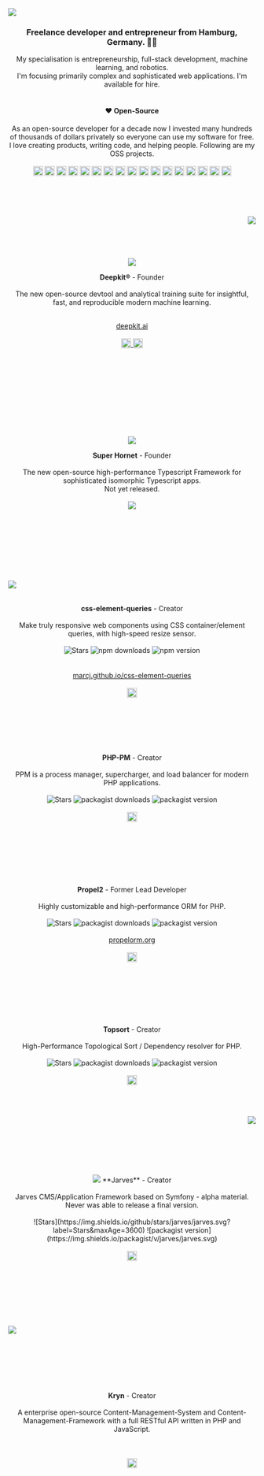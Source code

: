 <img src="https://www.google-analytics.com/collect?v=1&aip=1&t=pageview&_s=1&ds=github&dr=https:%2F%2Fgithub.com%2Fmarcj&dl=https:%2F%2Fgithub.com%2Fmarcj&_u=MAC~&cid=5792dfd7-8dc4-476b-af31-da2fdb9f93d2&tid=UA-39589095-1" />
  
<div align="center">
  
  <h3>Freelance developer and entrepreneur from Hamburg, Germany. 🏄‍♂️</h3>
  
  My specialisation is entrepreneurship, full-stack development, machine learning, and robotics.<br/>
  I'm focusing primarily complex and sophisticated web applications. I'm available for hire.<br/>
  <br/>
  <h4>♥️ Open-Source</h4>
  As an open-source developer for a decade now I invested many hundreds of thousands of dollars privately so everyone
  can use my software for free. I love creating products, writing code, and helping people. Following are my OSS projects.<br/>
  <br/>
  
  <img width=20 height=20 src="https://raw.githubusercontent.com/simple-icons/simple-icons/develop/icons/typescript.svg" />
  <img width=20 height=20 src="https://raw.githubusercontent.com/simple-icons/simple-icons/develop/icons/html5.svg" />
  <img width=20 height=20 src="https://raw.githubusercontent.com/simple-icons/simple-icons/develop/icons/css3.svg" />
  <img width=20 height=20 src="https://raw.githubusercontent.com/simple-icons/simple-icons/develop/icons/cplusplus.svg" />
  <img width=20 height=20 src="https://raw.githubusercontent.com/simple-icons/simple-icons/develop/icons/python.svg" />
  <img width=20 height=20 src="https://raw.githubusercontent.com/simple-icons/simple-icons/develop/icons/php.svg" />
  
  <img width=20 height=20 src="https://raw.githubusercontent.com/simple-icons/simple-icons/develop/icons/git.svg" />  
  <img width=20 height=20 src="https://raw.githubusercontent.com/simple-icons/simple-icons/develop/icons/angular.svg" />
  <img width=20 height=20 src="https://raw.githubusercontent.com/simple-icons/simple-icons/develop/icons/docker.svg" />
  <img width=20 height=20 src="https://raw.githubusercontent.com/simple-icons/simple-icons/develop/icons/mongodb.svg" />
  <img width=20 height=20 src="https://raw.githubusercontent.com/simple-icons/simple-icons/develop/icons/mysql.svg" />
  <img width=20 height=20 src="https://raw.githubusercontent.com/simple-icons/simple-icons/develop/icons/postgresql.svg" />

  <img width=20 height=20 src="https://raw.githubusercontent.com/simple-icons/simple-icons/develop/icons/apple.svg" />
  <img width=20 height=20 src="https://raw.githubusercontent.com/simple-icons/simple-icons/develop/icons/linux.svg" />
  
  <img width=20 height=20 src="https://raw.githubusercontent.com/simple-icons/simple-icons/develop/icons/tensorflow.svg" />
  <img width=20 height=20 src="https://raw.githubusercontent.com/simple-icons/simple-icons/develop/icons/pytorch.svg" />
  
  <img width=20 height=20 src="https://raw.githubusercontent.com/simple-icons/simple-icons/develop/icons/webstorm.svg" />


<br/>  <br/>  <br/>
  
<img src="https://raw.githubusercontent.com/marcj/marcj/master/deepkit-screen-cut.png" align="right" />
  
<br/>
<br/>
<br/>
<br/>
<br/>
<a href="https://deepkit.ai">
<img src="https://raw.githubusercontent.com/deepkit/deepkit/master/assets/logo-white.png"/>
</a>

**Deepkit®** - Founder
<br/>
<br/>
The new open-source devtool and analytical training suite for insightful, fast, and reproducible modern machine learning.
<br/>
<br/>

<a href="https://deepkit.ai">deepkit.ai</a> 
<br/>
<br/>
<a href="https://github.com/deepkit/deepkit">
  <img valign="text-bottom" src="https://raw.githubusercontent.com/simple-icons/simple-icons/develop/icons/github.svg" width=20 height=20 />
</a>
<a href="https://twitter.com/deepkitai">
  <img valign="text-bottom" src="https://raw.githubusercontent.com/simple-icons/simple-icons/develop/icons/twitter.svg" width=20 height=20 />
</a>

<br/>
<br/>
<br/>
<br/>
<h2></h2>
<br/>
<br/>
<br/>
<br/>

<img src="https://raw.githubusercontent.com/marcj/marcj/master/SUPERHORNET.svg" />

**Super Hornet** - Founder
<br/>
<br/>
The new open-source high-performance Typescript Framework for sophisticated isomorphic Typescript apps.<br/>
Not yet released.
<br/>
<br/>
<img src="https://raw.githubusercontent.com/marcj/marcj/master/super-hornet-points.png" />


<br/>
<br/>
<br/>
<h2></h2>
<br/>
<br/>
<br/>

<img src="https://raw.githubusercontent.com/marcj/marcj/master/css-element-queries-code2.png" align="left" />

<br/>
<br/>

**css-element-queries** - Creator
<br/>
<br/>
Make truly responsive web components using CSS container/element queries, with high-speed resize sensor.
<br/>
<br/>
![Stars](https://img.shields.io/github/stars/marcj/css-element-queries.svg?label=Stars&maxAge=3600)
![npm downloads](https://img.shields.io/npm/dt/css-element-queries)
![npm version](https://img.shields.io/npm/v/css-element-queries)
<br/>
<br/>
<br/>
<a href="http://marcj.github.io/css-element-queries">marcj.github.io/css-element-queries</a> 
<br/>
<br/>
<a href="https://github.com/marcj/css-element-queries">
  <img valign="text-bottom" src="https://raw.githubusercontent.com/simple-icons/simple-icons/develop/icons/github.svg" width=20 height=20 />
</a>
<br/>
<br/>
<br/>




<br/>
<br/>
<br/>

**PHP-PM** - Creator
<br/>
<br/>
PPM is a process manager, supercharger, and load balancer for modern PHP applications.
<br/>
<br/>
![Stars](https://img.shields.io/github/stars/php-pm/php-pm.svg?label=Stars&maxAge=3600)
![packagist downloads](https://img.shields.io/packagist/dt/php-pm/php-pm.svg)
![packagist version](https://img.shields.io/packagist/v/php-pm/php-pm.svg)
<br/>
<br/>
<a href="https://github.com/php-pm/php-pm">
  <img valign="text-bottom" src="https://raw.githubusercontent.com/simple-icons/simple-icons/develop/icons/github.svg" width=20 height=20 />
</a>
<br/>
<br/>
<br/>



<h2></h2>


<br/>
<br/>
<br/>

**Propel2** - Former Lead Developer
<br/>
<br/>
Highly customizable and high-performance ORM for PHP.
<br/>
<br/>
![Stars](https://img.shields.io/github/stars/propelorm/propel2.svg?label=Stars&maxAge=3600)
![packagist downloads](https://img.shields.io/packagist/dt/propel/propel.svg)
![packagist version](https://img.shields.io/packagist/v/propel/propel.svg)
<br/>
<br/>
<a href="http://propelorm.org/">propelorm.org</a> 
<br/>
<br/>
<a href="https://github.com/propelorm/propel2">
  <img valign="text-bottom" src="https://raw.githubusercontent.com/simple-icons/simple-icons/develop/icons/github.svg" width=20 height=20 />
</a>
<br/>
<br/>
<br/>



<h2></h2>


<br/>
<br/>
<br/>

**Topsort** - Creator
<br/>
<br/>
High-Performance Topological Sort / Dependency resolver for PHP.
<br/>
<br/>
![Stars](https://img.shields.io/github/stars/marcj/topsort.php.svg?label=Stars&maxAge=3600)
![packagist downloads](https://img.shields.io/packagist/dt/marcj/topsort.svg)
![packagist version](https://img.shields.io/packagist/v/marcj/topsort.svg)
<br/>
<br/>
<a href="https://github.com/marcj/topsort.php">
  <img valign="text-bottom" src="https://raw.githubusercontent.com/simple-icons/simple-icons/develop/icons/github.svg" width=20 height=20 />
</a>
<br/>
<br/>
<br/>


<h2></h2>

<img src="https://raw.githubusercontent.com/marcj/marcj/master/jarves-screen-cut.png" align="right" />

<br/>
<br/>
<br/>
<br/>
<br/>
<br/>
<br/>

<img src="https://avatars1.githubusercontent.com/u/7001307?v=4&s=130" />
**Jarves** - Creator
<br/>
<br/>
Jarves CMS/Application Framework based on Symfony - alpha material. Never was able to release a final version.
<br/>
<br/>
![Stars](https://img.shields.io/github/stars/jarves/jarves.svg?label=Stars&maxAge=3600)
![packagist version](https://img.shields.io/packagist/v/jarves/jarves.svg)
<br/>
<br/>
<a href="https://github.com/jarves/jarves">
  <img valign="text-bottom" src="https://raw.githubusercontent.com/simple-icons/simple-icons/develop/icons/github.svg" width=20 height=20 />
</a>
<br/>
<br/>
<br/>
<br/>
<br/>
<br/>
<br/>


<h2></h2>


<img src="https://raw.githubusercontent.com/marcj/marcj/master/kryn-screen-cut.png" align="left" />

<br/>
<br/>
<br/>
<br/>
<br/>
<br/>
<br/>

**Kryn** - Creator
<br/>
<br/>
A enterprise open-source Content-Management-System and Content-Management-Framework with a full RESTful API written in PHP and JavaScript.
<br/>
<br/>
<br/>
<br/>
<a href="https://github.com/marcj/kryn.cms-standalone-very-old">
  <img valign="text-bottom" src="https://raw.githubusercontent.com/simple-icons/simple-icons/develop/icons/github.svg" width=20 height=20 />
</a>
<br/>
<br/>
<br/>
<br/>
<br/>
<br/>
<br/>

</div>
